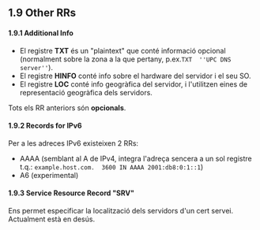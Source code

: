 <h2>1.9 Other RRs</h2>

<h4>1.9.1 Additional Info</h4>

- El registre <b>TXT</b> és un "plaintext" que conté informació opcional (normalment sobre la zona a la que pertany, p.ex.`TXT  ''UPC DNS server''`).
- El registre <b>HINFO</b> conté info sobre el hardware del servidor i el seu SO.
- El registre <b>LOC</b> conté info geogràfica del servidor, i l'utilitzen eines de representació geogràfica dels servidors.

Tots els RR anteriors són <b>opcionals</b>.


<h4>1.9.2 Records for IPv6</h4>

Per a les adreces IPv6 existeixen 2 RRs:
- AAAA (semblant al A de IPv4, integra l'adreça sencera a un sol registre t.q.: `example.host.com.  3600 IN AAAA 2001:db8:0:1::1`)
- A6 (experimental)


<h4>1.9.3 Service Resource Record "SRV"</h4>

Ens permet especificar la localització dels servidors d'un cert servei. Actualment està en desús.